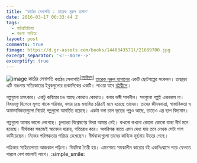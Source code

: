 ```yaml
---
title: 'কাঠের সেনাপতি : তারেক নূরুল হাসান'
date: 2016-03-17 06:33:44 Z
tags:
  - পাঠপ্রতিক্রিয়া
  - বাঙলা সাহিত্য
layout: post
comments: true
fimage: https://d.gr-assets.com/books/1440343571l/21689700.jpg
excerpt_separator: '<!--more-->'
excerptify: true
---
```


![image কাঠের সেনাপতি](https://d.gr-assets.com/books/1440343571l/21689700.jpg) কাঠের সেনাপতি<sup>[[গুডরিডস্](https://www.goodreads.com/book/show/25326355-kather-senapoti)]</sup> [তারেক নূরুল হাসানের](https://www.goodreads.com/author/show/8096769.Tareq_Nurul_Hasan) একটি ছোটগল্পের সংকলন। তাছাড়া এটি বাঙলায় সত্যিকারের ইবুকগুলোর প্রথমদিকের একটি। পাওয়া যাবে [বইদ্বীপে](http://www.boidweep.com/item/kathersenapoti.html)।

গল্পগুলো চমৎকার। একটু কবিতার ঢঙ আছে কোথাও কোথাও। বলার ভঙ্গী সাবলীল। সবগুলো গল্পই একরকম না। বিষয়বস্তু হিসেবে মূলত থাকে পরিবার, বলার ঢঙে মধ্যবিত্ত চরিত্রই মনে হয়েছে তাদের। তাদের জীবনযাত্রা, স্বাভাবিকতা ও অস্বাভাবিকতাগুলো নিয়েই গল্পগুলো আবর্তিত হয়েছে। একটা বলা চলে ভূতের গল্পও আছে, তাতেও এর ছাপ বিদ্যমান।

<!--more-->

গল্পগুলো আমার ভালো লেগেছে। চুলচেরা বিশ্লেষণের বিদ্যা আমার নেই। কখনো কখনো কোনো কোনো বাক্য দীর্ঘ মনে হয়েছে। দীর্ঘবাক্য সহজেই আবেদন হারায়, গতিরোধ করে। অপরিপক্ক হাতে এমন দেখা যায় তবে লেখক সেটা পাশ কাটিয়েছেন। নিজের পরিপক্কতার পরিচয় রেখেছেন। দীর্ঘবাক্যগুলো তাদের কাব্যিক মূর্ছনায় উতরে গেছে।

পত্রিকার সাহিত্যপাতা আজকাল পড়িনা। বিবমিষা তৈরী হয়। এমনসময় সমকালীন কারোর বই একনিঃশ্বাসে পড়ে ফেলতে পারলে বেশ ভালোই লাগে। :simple_smile:
